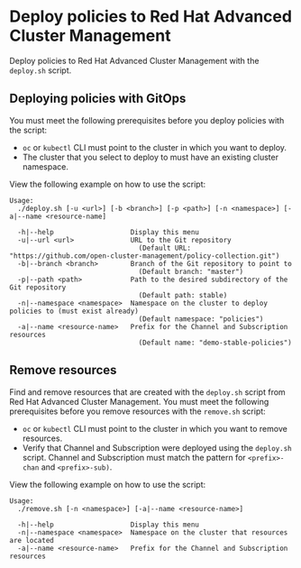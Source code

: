 # Deploy policies to Red Hat Advanced Cluster Management 

Deploy policies to Red Hat Advanced Cluster Management with the `deploy.sh` script.

## Deploying policies with GitOps

You must meet the following prerequisites before you deploy policies with the script:

- `oc` or `kubectl` CLI must point to the cluster in which you want to deploy. 
- The cluster that you select to deploy to must have an existing cluster namespace.

View the following example on how to use the script:
 
```
Usage:
  ./deploy.sh [-u <url>] [-b <branch>] [-p <path>] [-n <namespace>] [-a|--name <resource-name]

  -h|--help                   Display this menu
  -u|--url <url>              URL to the Git repository
                                (Default URL: "https://github.com/open-cluster-management/policy-collection.git")
  -b|--branch <branch>        Branch of the Git repository to point to
                                (Default branch: "master")
  -p|--path <path>            Path to the desired subdirectory of the Git repository
                                (Default path: stable)
  -n|--namespace <namespace>  Namespace on the cluster to deploy policies to (must exist already)
                                (Default namespace: "policies")
  -a|--name <resource-name>   Prefix for the Channel and Subscription resources
                                (Default name: "demo-stable-policies")
```

## Remove resources 

Find and remove resources that are created with the `deploy.sh` script from Red Hat Advanced Cluster Management. You must meet the following prerequisites before you remove resources with the `remove.sh` script:

- `oc` or `kubectl` CLI must point to the cluster in which you want to remove resources.
- Verify that Channel and Subscription were deployed using the `deploy.sh` script. Channel and Subscription must match the pattern for `<prefix>-chan` and `<prefix>-sub)`.

View the following example on how to use the script:

```
Usage:
  ./remove.sh [-n <namespace>] [-a|--name <resource-name>]

  -h|--help                   Display this menu
  -n|--namespace <namespace>  Namespace on the cluster that resources are located
  -a|--name <resource-name>   Prefix for the Channel and Subscription resources
```

